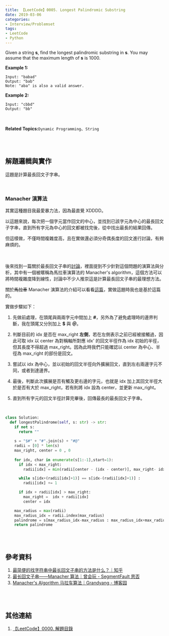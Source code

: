 ```yaml
---
title: 【LeetCode】0005. Longest Palindromic Substring
date: 2019-03-06
categories:
- Interview/Problemset
tags:
- LeetCode
- Python
--- 
```


Given a string **s**, find the longest palindromic substring in **s**. You may assume that the maximum length of **s** is 1000.

<!--more-->

**Example 1:**
```
Input: "babad"
Output: "bab"
Note: "aba" is also a valid answer.
```

**Example 2:**
```
Input: "cbbd"
Output: "bb"
```

<br>

**Related Topics:**`Dynamic Programming`、`String`

<br><br>

## 解題邏輯與實作
這題是計算最長回文子字串。

<br>

### Manacher  演算法
其實這種題目我最愛暴力法，因為最直覺 XDDDD。

以這題來說，每次把一個字元當作回文的中心，並找到已該字元為中心的最長回文子字串，直到所有字元為中心的回文都被找完後，從中找出最長的結果回傳。

但這樣做，不僅時間複雜度高，且在實做還必須分奇偶長度的回文進行討論，有夠麻煩的。
 
<br><br> 後來找到一篇關於最長回文子串的[討論](https://www.zhihu.com/question/40965749)，裡面提到不少針對這個問題的演算法與分析，其中有一個被暱稱為<span class='highlighting'>馬拉車演算法</span>的 <span class='highlighting'>Manacher's algorithm</span>，這個方法可以將時間複雜度降到線性，討論中不少人推崇這是計算最長回文子串的最理想方法。

關於~~馬拉車~~ Manacher 演算法的介紹可以看看[這篇](https://segmentfault.com/a/1190000003914228#articleHeader3)，實做這題時我也是基於這篇的。
<br>

實做步驟如下：
1.  先做前處理，在頭尾與兩兩字元中間加上 **#**，另外為了避免處理時的邊界判斷，我在頭尾又分別加上 **\$** 與 **＠**。

2.  判斷目前的 idx 是否在 max_right **左側**，若在左側表示之前已經被接觸過，因此可取 idx 以 center 為對稱軸所對應 idx' 的回文半徑作為 idx 初始的半徑，但其長度不得超過 max_right。因為此時我們只能確認以 center 為中心、半徑為 max_right 的部份是回文。

3.  嘗試以 idx 為中心，並以初始的回文半徑向外擴展回文，直到左右兩邊字元不同，或者到達邊界。

4.  最後，判斷此次擴展是否有觸及更右邊的字元，也就是 idx 加上其回文半徑大於是否有大於 max_right，若有則將 idx 設為 center，並更新 max_right。

5.  直到所有字元的回文半徑計算完畢後，回傳最長的最長回文子字串。


<br>

```python
class Solution:
  def longestPalindrome(self, s: str) -> str:
    if not s:
      return ""
      
    s = "$#" + "#".join(s) + "#@" 
    radii = [0] * len(s)
    max_right, center = 0 , 0 
    
    for idx, char in enumerate(s[1:-1],start=1):
      if idx < max_right:
        radii[idx] = min(radii[center - (idx - center)], max_right- idx)

      while s[idx+(radii[idx]+1)] == s[idx-(radii[idx]+1)] :
        radii[idx] += 1 

      if idx + radii[idx] > max_right:
        max_right =  idx + radii[idx]
        center = idx

    max_radius = max(radii)
    max_radius_idx = radii.index(max_radius) 
    palindrome = s[max_radius_idx-max_radius : max_radius_idx+max_radius+1].replace("#","")
    return palindrome
```

<br><br>

## 參考資料 
1. [最简便的找字符串中最长回文子串的方法是什么？｜知乎](https://www.zhihu.com/question/40965749)
2. [最长回文子串——Manacher 算法｜曾会玩 - SegmentFault 思否](https://segmentfault.com/a/1190000003914228#articleHeader3)
3. [Manacher's Algorithm 马拉车算法｜Grandyang - 博客园](https://www.cnblogs.com/grandyang/p/4475985.html)

<br><br>

## 其他連結
1. [【LeetCode】0000. 解題目錄](/LeetCode-0000-Contents/)